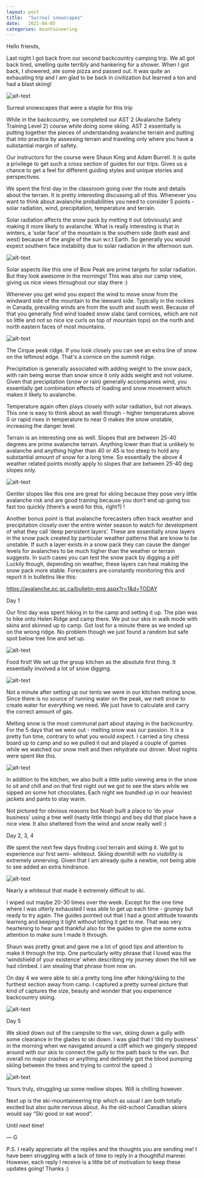 ```yaml
--- 
layout: post 
title:  "Surreal snowscapes" 
date:   2021-04-05 
categories: mountaineering 
---
```


Hello friends,



Last night I got back from our second backcountry camping trip. We all got back tired, smelling
quite terribly and hankering for a shower. When I got back, I showered, ate some pizza and passed
out. It was quite an exhausting trip and I am glad to be back in civilization but learned a ton and
had a blast skiing!



![alt-text](https://unsplash.com/photos/mAL5gNdO1Bw/download?force=true&w=640)

Surreal snowscapes that were a staple for this trip



While in the backcountry, we completed our AST 2 (Avalanche Safety Training Level 2) course while
doing some skiing. AST 2 essentially is putting together the pieces of understanding avalanche
terrain and putting that into practice by assessing terrain and traveling only where you have a
substantial margin of safety.



Our instructors for the course were Shaun King and Adam Burrell. It is quite a privilege to get such
a cross section of guides for our trips. Gives us a chance to get a feel for different guiding
styles and unique stories and perspectives.



We spent the first day in the classroom going over the route and details about the terrain. It is
pretty interesting discussing all of this. Whenever you want to think about avalanche probabilities
you need to consider 5 points - solar radiation, wind, precipitation, temperature and terrain.



Solar radiation affects the snow pack by melting it out (obviously) and making it more likely to
avalanche. What is really interesting is that in winters, a ‘solar face’ of the mountain is the
southern side (both east and west) because of the angle of the sun w.r.t Earth. So generally you
would expect southern face instability due to solar radiation in the afternoon sun.



![alt-text](https://unsplash.com/photos/xfZqHs77fKo/download?force=true&w=640)


Solar aspects like this one of Bow Peak are prime targets for solar radiation. But they look awesome
in the mornings! This was also our camp view, giving us nice views throughout our stay there :)



Whenever you get wind you expect the wind to move snow from the windward side of the mountain to the
leeward side. Typically in the rockies in Canada, prevailing winds are from the south and south
west. Because of that you generally find wind loaded snow slabs (and cornices, which are not so
little and not so nice ice curls on top of mountain tops) on the north and north eastern faces of
most mountains.



![alt-text](https://unsplash.com/photos/ycIHH_9rD90/download?force=true&w=640)

The Cirque peak ridge. If you look closely you can see an extra line of snow on the leftmost edge.
That's a cornice on the summit ridge.



Precipitation is generally associated with adding weight to the snow pack, with rain being worse
than snow since it only adds weight and not volume. Given that precipitation (snow or rain)
generally accompanies wind, you essentially get combination effects of loading and snow movement
which makes it likely to avalanche.



Temperature again often plays closely with solar radiation, but not always. This one is easy to
think about as well though - higher temperatures above 0 or rapid rises in temperature to near 0
makes the snow unstable, increasing the danger level.



Terrain is an interesting one as well. Slopes that are between 25-40 degrees are prime avalanche
terrain. Anything lower than that is unlikely to avalanche and anything higher than 40 or 45 is too
steep to hold any substantial amount of snow for a long time. So essentially the above 4 weather
related points mostly apply to slopes that are between 25-40 deg slopes only.



![alt-text](https://unsplash.com/photos/YwyaSuC2p2o/download?force=true&w=640)


Gentler slopes like this one are great for skiing because they pose very little avalanche risk and
are good training because you don’t end up going too fast too quickly (there’s a word for this,
right?) !



Another bonus point is that avalanche forecasters often track weather and precipitation closely over
the entire winter season to watch for development of what they call ‘deep persistent layers’. These
are essentially snow layers in the snow pack created by particular weather patterns that are know to
be unstable. If such a layer exists in a snow pack they can cause the danger levels for avalanches
to be much higher than the weather or terrain suggests. In such cases you can test the snow pack by
digging a pit! Luckily though, depending on weather, these layers can heal making the snow pack more
stable. Forecasters are constantly monitoring this and report it in bulletins like this:



https://avalanche.pc.gc.ca/bulletin-eng.aspx?r=1&d=TODAY



Day 1

Our first day was spent hiking in to the camp and setting it up. The plan was to hike onto Helen
Ridge and camp there. We put our skis in walk mode with skins and skinned up to camp. Got lost for a
minute there as we ended up on the wrong ridge. No problem though we just found a random but safe
spot below tree line and set up.



![alt-text](https://unsplash.com/photos/-yRniu2lV7Q/download?force=true&w=640)


Food first! We set up the group kitchen as the absolute first thing. It essentially involved a lot
of snow digging.


![alt-text](https://unsplash.com/photos/YwyaSuC2p2o/download?force=true&w=640)


Not a minute after setting up our tents we were in our kitchen melting snow. Since there is no
source of running water on the peak, we melt snow to create water for everything we need. We just
have to calculate and carry the correct amount of gas.



Melting snow is the most communal part about staying in the backcountry. For the 5 days that we were
out - melting snow was our passion. It is a pretty fun time, contrary to what you would expect. I
carried a tiny chess board up to camp and so we pulled it out and played a couple of games while we
watched our snow melt and then rehydrate our dinner. Most nights were spent like this.



![alt-text](https://unsplash.com/photos/xZ9jSPQ2Q9I/download?force=true&w=640)


In addition to the kitchen, we also built a little patio viewing area in the snow to sit and chill
and on that first night out we got to see the stars while we sipped on some hot chocolates. Each
night we bundled up in our heaviest jackets and pants to stay warm.

Not pictured for obvious reasons but Noah built a place to ‘do your business’ using a tree well
(nasty little things) and boy did that place have a nice view. It also sheltered from the wind and
snow really well :)



Day 2, 3, 4



We spent the next few days finding cool terrain and skiing it. We got to experience our first semi-
whiteout. Skiing downhill with no visibility is extremely unnerving. Given that I am already quite a
newbie, not being able to see added an extra hindrance.


![alt-text]()

Nearly a whiteout that made it extremely difficult to ski.


I wiped out maybe 20-30 times over the week. Except for the one time where I was utterly exhausted I
was able to get up each time - grumpy but ready to try again. The guides pointed out that I had a
good attitude towards learning and keeping it light without letting it get to me. That was very
heartening to hear and thankful also for the guides to give me some extra attention to make sure I
made it through.



Shaun was pretty great and gave me a lot of good tips and attention to make it through the trip. One
particularly witty phrase that I loved was the ‘windshield of your existence’ when describing my
journey down the hill we had climbed. I am stealing that phrase from now on.



On day 4 we were able to ski a pretty long line after hiking/skiing to the furthest section away
from camp. I captured a pretty surreal picture that kind of captures the size, beauty and wonder
that you experience backcountry skiing.



![alt-text](https://unsplash.com/photos/Xmui69-QPTs/download?force=true&w=640)


Day 5



We skied down out of the campsite to the van, skiing down a gully with some clearance in the glades
to ski down. I was glad that I ‘did my business’ in the morning when we navigated around a cliff
which we gingerly stepped around with our skis to connect the gully to the path back to the van. But
overall no major crashes or anything and definitely got the blood pumping skiing between the trees
and trying to control the speed :)



![alt-text](https://unsplash.com/photos/PTO8GYhalFs/download?force=true&w=640)

Yours truly, struggling up some mellow slopes. Will is chilling however.



Next up is the ski-mountaineering trip which as usual I am both totally excited but also quite
nervous about. As the old-school Canadian skiers would say “Ski good or eat wood”.


Until next time!


— G



P.S. I really appreciate all the replies and the thoughts you are sending me! I have been struggling
with a lack of time to reply in a thoughtful manner. However, each reply I receive is a little bit
of motivation to keep these updates going! Thanks :)
